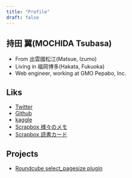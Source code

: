 ```yaml
---
title: "Profile"
draft: false
---
```

## 持田 翼(MOCHIDA Tsubasa)
- From 出雲國松江(Matsue, Izumo)
- Living in 福岡博多(Hakata, Fukuoka)
- Web engineer, working at GMO Pepabo, Inc.

## Liks
- [Twitter](https://twitter.com/tbsmcd)
- [Github](https://github.com/tbsmcd)
- [kaggle](https://www.kaggle.com/tbsmcd)
- [Scrapbox 様々のメモ](https://scrapbox.io/tbsmcd-memo/)
- [Scrapbox 読書カード](https://scrapbox.io/tbsmcd-reading/)

## Projects
- [Roundcube select_pagesize plugin](https://github.com/tbsmcd/select_pagesize)
